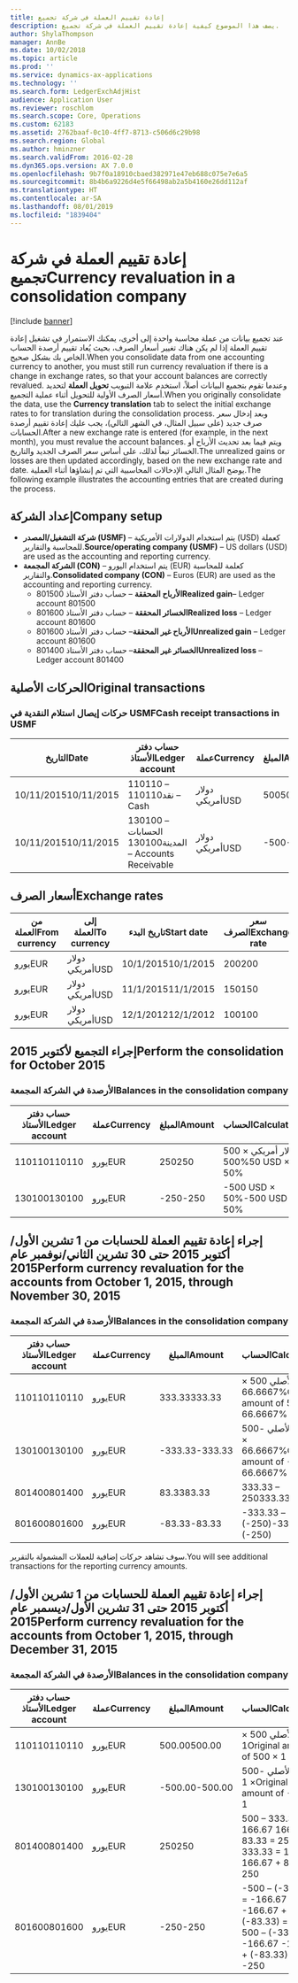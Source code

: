 ```yaml
---
title: إعادة تقييم العملة في شركة تجميع
description: يصف هذا الموضوع كيفية إعادة تقييم العملة في شركة تجميع.
author: ShylaThompson
manager: AnnBe
ms.date: 10/02/2018
ms.topic: article
ms.prod: ''
ms.service: dynamics-ax-applications
ms.technology: ''
ms.search.form: LedgerExchAdjHist
audience: Application User
ms.reviewer: roschlom
ms.search.scope: Core, Operations
ms.custom: 62183
ms.assetid: 2762baaf-0c10-4ff7-8713-c506d6c29b98
ms.search.region: Global
ms.author: hminzner
ms.search.validFrom: 2016-02-28
ms.dyn365.ops.version: AX 7.0.0
ms.openlocfilehash: 9b7f0a18910cbaed382971e47eb688c075e7e6a5
ms.sourcegitcommit: 8b4b6a9226d4e5f66498ab2a5b4160e26dd112af
ms.translationtype: HT
ms.contentlocale: ar-SA
ms.lasthandoff: 08/01/2019
ms.locfileid: "1839404"
---
```

# <a name="currency-revaluation-in-a-consolidation-company"></a><span data-ttu-id="0ce6d-103">إعادة تقييم العملة في شركة تجميع</span><span class="sxs-lookup"><span data-stu-id="0ce6d-103">Currency revaluation in a consolidation company</span></span>

[!include [banner](../includes/banner.md)]

<span data-ttu-id="0ce6d-104">عند تجميع بيانات من عملة محاسبة واحدة إلى أخرى، يمكنك الاستمرار في تشغيل إعادة تقييم العملة إذا لم يكن هناك تغيير أسعار الصرف، بحيث يُعاد تقييم أرصدة الحساب الخاص بك بشكل صحيح.</span><span class="sxs-lookup"><span data-stu-id="0ce6d-104">When you consolidate data from one accounting currency to another, you must still run currency revaluation if there is a change in exchange rates, so that your account balances  are correctly revalued.</span></span> <span data-ttu-id="0ce6d-105">وعندما تقوم بتجميع البيانات أصلاً، استخدم علامة التبويب **تحويل العملة** لتحديد أسعار الصرف الأولية للتحويل أثناء عملية التجميع.</span><span class="sxs-lookup"><span data-stu-id="0ce6d-105">When you originally consolidate the data, use the **Currency translation** tab to select the initial exchange rates to for translation during the consolidation process.</span></span> <span data-ttu-id="0ce6d-106">وبعد إدخال سعر صرف جديد (على سبيل المثال، في الشهر التالي)، يجب عليك إعادة تقييم أرصدة الحسابات.</span><span class="sxs-lookup"><span data-stu-id="0ce6d-106">After a new exchange rate is entered (for example, in the next month), you must revalue the account balances.</span></span> <span data-ttu-id="0ce6d-107">ويتم فيما بعد تحديث الأرباح أو الخسائر تبعاً لذلك، على أساس سعر الصرف الجديد والتاريخ.</span><span class="sxs-lookup"><span data-stu-id="0ce6d-107">The unrealized gains or losses are then updated accordingly, based on the new exchange rate and date.</span></span> <span data-ttu-id="0ce6d-108">يوضح المثال التالي الإدخالات المحاسبية التي تم إنشاؤها أثناء العملية.</span><span class="sxs-lookup"><span data-stu-id="0ce6d-108">The following example illustrates the accounting entries that are created during the process.</span></span>

## <a name="company-setup"></a><span data-ttu-id="0ce6d-109">إعداد الشركة</span><span class="sxs-lookup"><span data-stu-id="0ce6d-109">Company setup</span></span>
-   <span data-ttu-id="0ce6d-110">**شركة التشغيل/المصدر (USMF)** – يتم استخدام الدولارات الأمريكية (USD) كعملة للمحاسبة والتقارير.</span><span class="sxs-lookup"><span data-stu-id="0ce6d-110">**Source/operating company (USMF)** – US dollars (USD) are used as the accounting and reporting currency.</span></span>
-   <span data-ttu-id="0ce6d-111">**الشركة المجمعة (CON)** – يتم استخدام اليورو (EUR) كعلمة للمحاسبة والتقارير.</span><span class="sxs-lookup"><span data-stu-id="0ce6d-111">**Consolidated company (CON)** – Euros (EUR) are used as the accounting and reporting currency.</span></span>
    -   <span data-ttu-id="0ce6d-112">**الأرباح المحققة** – حساب دفتر الأستاذ 801500</span><span class="sxs-lookup"><span data-stu-id="0ce6d-112">**Realized gain**– Ledger account 801500</span></span>
    -   <span data-ttu-id="0ce6d-113">**الخسائر المحققة** – حساب دفتر الأستاذ 801600</span><span class="sxs-lookup"><span data-stu-id="0ce6d-113">**Realized loss** – Ledger account 801600</span></span>
    -   <span data-ttu-id="0ce6d-114">**الأرباح غير المحققة**– حساب دفتر الأستاذ 801600</span><span class="sxs-lookup"><span data-stu-id="0ce6d-114">**Unrealized gain** – Ledger account 801600</span></span>
    -   <span data-ttu-id="0ce6d-115">**الخسائر غير المحققة**– حساب دفتر الأستاذ 801400</span><span class="sxs-lookup"><span data-stu-id="0ce6d-115">**Unrealized loss** – Ledger account 801400</span></span>

## <a name="original-transactions"></a><span data-ttu-id="0ce6d-116">الحركات الأصلية</span><span class="sxs-lookup"><span data-stu-id="0ce6d-116">Original transactions</span></span>
### <a name="cash-receipt-transactions-in-usmf"></a><span data-ttu-id="0ce6d-117">حركات إيصال استلام النقدية في USMF</span><span class="sxs-lookup"><span data-stu-id="0ce6d-117">Cash receipt transactions in USMF</span></span>

| <span data-ttu-id="0ce6d-118">التاريخ</span><span class="sxs-lookup"><span data-stu-id="0ce6d-118">Date</span></span>       | <span data-ttu-id="0ce6d-119">حساب دفتر الأستاذ</span><span class="sxs-lookup"><span data-stu-id="0ce6d-119">Ledger account</span></span>               | <span data-ttu-id="0ce6d-120">عملة</span><span class="sxs-lookup"><span data-stu-id="0ce6d-120">Currency</span></span> | <span data-ttu-id="0ce6d-121">المبلغ</span><span class="sxs-lookup"><span data-stu-id="0ce6d-121">Amount</span></span> |
|------------|------------------------------|----------|--------|
| <span data-ttu-id="0ce6d-122">10/11/2015</span><span class="sxs-lookup"><span data-stu-id="0ce6d-122">10/11/2015</span></span> | <span data-ttu-id="0ce6d-123">110110 – نقد</span><span class="sxs-lookup"><span data-stu-id="0ce6d-123">110110 – Cash</span></span>                | <span data-ttu-id="0ce6d-124">دولار أمريكي</span><span class="sxs-lookup"><span data-stu-id="0ce6d-124">USD</span></span>      | <span data-ttu-id="0ce6d-125">500</span><span class="sxs-lookup"><span data-stu-id="0ce6d-125">500</span></span>    |
| <span data-ttu-id="0ce6d-126">10/11/2015</span><span class="sxs-lookup"><span data-stu-id="0ce6d-126">10/11/2015</span></span> | <span data-ttu-id="0ce6d-127">130100 – الحسابات المدينة</span><span class="sxs-lookup"><span data-stu-id="0ce6d-127">130100 – Accounts Receivable</span></span> | <span data-ttu-id="0ce6d-128">دولار أمريكي</span><span class="sxs-lookup"><span data-stu-id="0ce6d-128">USD</span></span>      | <span data-ttu-id="0ce6d-129">-500</span><span class="sxs-lookup"><span data-stu-id="0ce6d-129">-500</span></span>   |

## <a name="exchange-rates"></a><span data-ttu-id="0ce6d-130">أسعار الصرف</span><span class="sxs-lookup"><span data-stu-id="0ce6d-130">Exchange rates</span></span>

| <span data-ttu-id="0ce6d-131">من العملة</span><span class="sxs-lookup"><span data-stu-id="0ce6d-131">From currency</span></span> | <span data-ttu-id="0ce6d-132">إلى العملة</span><span class="sxs-lookup"><span data-stu-id="0ce6d-132">To currency</span></span> | <span data-ttu-id="0ce6d-133">تاريخ البدء</span><span class="sxs-lookup"><span data-stu-id="0ce6d-133">Start date</span></span> | <span data-ttu-id="0ce6d-134">سعر الصرف</span><span class="sxs-lookup"><span data-stu-id="0ce6d-134">Exchange rate</span></span> |
|---------------|-------------|------------|---------------|
| <span data-ttu-id="0ce6d-135">يورو</span><span class="sxs-lookup"><span data-stu-id="0ce6d-135">EUR</span></span>           | <span data-ttu-id="0ce6d-136">دولار أمريكي</span><span class="sxs-lookup"><span data-stu-id="0ce6d-136">USD</span></span>         | <span data-ttu-id="0ce6d-137">10/1/2015</span><span class="sxs-lookup"><span data-stu-id="0ce6d-137">10/1/2015</span></span>  | <span data-ttu-id="0ce6d-138">200</span><span class="sxs-lookup"><span data-stu-id="0ce6d-138">200</span></span>           |
| <span data-ttu-id="0ce6d-139">يورو</span><span class="sxs-lookup"><span data-stu-id="0ce6d-139">EUR</span></span>           | <span data-ttu-id="0ce6d-140">دولار أمريكي</span><span class="sxs-lookup"><span data-stu-id="0ce6d-140">USD</span></span>         | <span data-ttu-id="0ce6d-141">11/1/2015</span><span class="sxs-lookup"><span data-stu-id="0ce6d-141">11/1/2015</span></span>  | <span data-ttu-id="0ce6d-142">150</span><span class="sxs-lookup"><span data-stu-id="0ce6d-142">150</span></span>           |
| <span data-ttu-id="0ce6d-143">يورو</span><span class="sxs-lookup"><span data-stu-id="0ce6d-143">EUR</span></span>           | <span data-ttu-id="0ce6d-144">دولار أمريكي</span><span class="sxs-lookup"><span data-stu-id="0ce6d-144">USD</span></span>         | <span data-ttu-id="0ce6d-145">12/1/2012</span><span class="sxs-lookup"><span data-stu-id="0ce6d-145">12/1/2012</span></span>  | <span data-ttu-id="0ce6d-146">100</span><span class="sxs-lookup"><span data-stu-id="0ce6d-146">100</span></span>           |

## <a name="perform-the-consolidation-for-october-2015"></a><span data-ttu-id="0ce6d-147">إجراء التجميع لأكتوبر 2015</span><span class="sxs-lookup"><span data-stu-id="0ce6d-147">Perform the consolidation for October 2015</span></span>
### <a name="balances-in-the-consolidation-company"></a><span data-ttu-id="0ce6d-148">الأرصدة في الشركة المجمعة</span><span class="sxs-lookup"><span data-stu-id="0ce6d-148">Balances in the consolidation company</span></span>

| <span data-ttu-id="0ce6d-149">حساب دفتر الأستاذ</span><span class="sxs-lookup"><span data-stu-id="0ce6d-149">Ledger account</span></span> | <span data-ttu-id="0ce6d-150">عملة</span><span class="sxs-lookup"><span data-stu-id="0ce6d-150">Currency</span></span> | <span data-ttu-id="0ce6d-151">المبلغ</span><span class="sxs-lookup"><span data-stu-id="0ce6d-151">Amount</span></span> | <span data-ttu-id="0ce6d-152">الحساب</span><span class="sxs-lookup"><span data-stu-id="0ce6d-152">Calculation</span></span>    |
|----------------|----------|--------|----------------|
| <span data-ttu-id="0ce6d-153">110110</span><span class="sxs-lookup"><span data-stu-id="0ce6d-153">110110</span></span>         | <span data-ttu-id="0ce6d-154">يورو</span><span class="sxs-lookup"><span data-stu-id="0ce6d-154">EUR</span></span>      | <span data-ttu-id="0ce6d-155">250</span><span class="sxs-lookup"><span data-stu-id="0ce6d-155">250</span></span>    | <span data-ttu-id="0ce6d-156">500 دولار أمريكي × 50%</span><span class="sxs-lookup"><span data-stu-id="0ce6d-156">500 USD × 50%</span></span>  |
| <span data-ttu-id="0ce6d-157">130100</span><span class="sxs-lookup"><span data-stu-id="0ce6d-157">130100</span></span>         | <span data-ttu-id="0ce6d-158">يورو</span><span class="sxs-lookup"><span data-stu-id="0ce6d-158">EUR</span></span>      | <span data-ttu-id="0ce6d-159">-250</span><span class="sxs-lookup"><span data-stu-id="0ce6d-159">-250</span></span>   | <span data-ttu-id="0ce6d-160">-500 USD × 50%</span><span class="sxs-lookup"><span data-stu-id="0ce6d-160">-500 USD × 50%</span></span> |

## <a name="perform-currency-revaluation-for-the-accounts-from-october-1-2015-through-november-30-2015"></a><span data-ttu-id="0ce6d-161">إجراء إعادة تقييم العملة للحسابات من 1 تشرين الأول/أكتوبر 2015 حتى 30 تشرين الثاني/نوفمبر عام 2015</span><span class="sxs-lookup"><span data-stu-id="0ce6d-161">Perform currency revaluation for the accounts from October 1, 2015, through November 30, 2015</span></span>
### <a name="balances-in-the-consolidation-company"></a><span data-ttu-id="0ce6d-162">الأرصدة في الشركة المجمعة</span><span class="sxs-lookup"><span data-stu-id="0ce6d-162">Balances in the consolidation company</span></span>

| <span data-ttu-id="0ce6d-163">حساب دفتر الأستاذ</span><span class="sxs-lookup"><span data-stu-id="0ce6d-163">Ledger account</span></span> | <span data-ttu-id="0ce6d-164">عملة</span><span class="sxs-lookup"><span data-stu-id="0ce6d-164">Currency</span></span> | <span data-ttu-id="0ce6d-165">المبلغ</span><span class="sxs-lookup"><span data-stu-id="0ce6d-165">Amount</span></span>  | <span data-ttu-id="0ce6d-166">الحساب</span><span class="sxs-lookup"><span data-stu-id="0ce6d-166">Calculation</span></span>                        |
|----------------|----------|---------|------------------------------------|
| <span data-ttu-id="0ce6d-167">110110</span><span class="sxs-lookup"><span data-stu-id="0ce6d-167">110110</span></span>         | <span data-ttu-id="0ce6d-168">يورو</span><span class="sxs-lookup"><span data-stu-id="0ce6d-168">EUR</span></span>      | <span data-ttu-id="0ce6d-169">333.33</span><span class="sxs-lookup"><span data-stu-id="0ce6d-169">333.33</span></span>  | <span data-ttu-id="0ce6d-170">المبلغ الأصلي 500 × 66.6667%</span><span class="sxs-lookup"><span data-stu-id="0ce6d-170">Original amount of 500 × 66.6667%</span></span>  |
| <span data-ttu-id="0ce6d-171">130100</span><span class="sxs-lookup"><span data-stu-id="0ce6d-171">130100</span></span>         | <span data-ttu-id="0ce6d-172">يورو</span><span class="sxs-lookup"><span data-stu-id="0ce6d-172">EUR</span></span>      | <span data-ttu-id="0ce6d-173">-333.33</span><span class="sxs-lookup"><span data-stu-id="0ce6d-173">-333.33</span></span> | <span data-ttu-id="0ce6d-174">المبلغ الأصلي -500 × 66.6667%</span><span class="sxs-lookup"><span data-stu-id="0ce6d-174">Original amount of -500 × 66.6667%</span></span> |
| <span data-ttu-id="0ce6d-175">801400</span><span class="sxs-lookup"><span data-stu-id="0ce6d-175">801400</span></span>         | <span data-ttu-id="0ce6d-176">يورو</span><span class="sxs-lookup"><span data-stu-id="0ce6d-176">EUR</span></span>      | <span data-ttu-id="0ce6d-177">83.33</span><span class="sxs-lookup"><span data-stu-id="0ce6d-177">83.33</span></span>   | <span data-ttu-id="0ce6d-178">333.33 – 250</span><span class="sxs-lookup"><span data-stu-id="0ce6d-178">333.33 – 250</span></span>                       |
| <span data-ttu-id="0ce6d-179">801600</span><span class="sxs-lookup"><span data-stu-id="0ce6d-179">801600</span></span>         | <span data-ttu-id="0ce6d-180">يورو</span><span class="sxs-lookup"><span data-stu-id="0ce6d-180">EUR</span></span>      | <span data-ttu-id="0ce6d-181">-83.33</span><span class="sxs-lookup"><span data-stu-id="0ce6d-181">-83.33</span></span>  | <span data-ttu-id="0ce6d-182">-333.33 – (-250)</span><span class="sxs-lookup"><span data-stu-id="0ce6d-182">-333.33 – (-250)</span></span>                   |

<span data-ttu-id="0ce6d-183">سوف تشاهد حركات إضافية للعملات المشمولة بالتقرير.</span><span class="sxs-lookup"><span data-stu-id="0ce6d-183">You will see additional transactions for the reporting currency amounts.</span></span>

## <a name="perform-currency-revaluation-for-the-accounts-from-october-1-2015-through-december-31-2015"></a><span data-ttu-id="0ce6d-184">إجراء إعادة تقييم العملة للحسابات من 1 تشرين الأول/أكتوبر 2015 حتى 31 تشرين الأول/ديسمبر عام 2015</span><span class="sxs-lookup"><span data-stu-id="0ce6d-184">Perform currency revaluation for the accounts from October 1, 2015, through December 31, 2015</span></span>
### <a name="balances-in-the-consolidation-company"></a><span data-ttu-id="0ce6d-185">الأرصدة في الشركة المجمعة</span><span class="sxs-lookup"><span data-stu-id="0ce6d-185">Balances in the consolidation company</span></span>

| <span data-ttu-id="0ce6d-186">حساب دفتر الأستاذ</span><span class="sxs-lookup"><span data-stu-id="0ce6d-186">Ledger account</span></span> | <span data-ttu-id="0ce6d-187">عملة</span><span class="sxs-lookup"><span data-stu-id="0ce6d-187">Currency</span></span> | <span data-ttu-id="0ce6d-188">المبلغ</span><span class="sxs-lookup"><span data-stu-id="0ce6d-188">Amount</span></span>  | <span data-ttu-id="0ce6d-189">الحساب</span><span class="sxs-lookup"><span data-stu-id="0ce6d-189">Calculation</span></span>                                          |
|----------------|----------|---------|------------------------------------------------------|
| <span data-ttu-id="0ce6d-190">110110</span><span class="sxs-lookup"><span data-stu-id="0ce6d-190">110110</span></span>         | <span data-ttu-id="0ce6d-191">يورو</span><span class="sxs-lookup"><span data-stu-id="0ce6d-191">EUR</span></span>      | <span data-ttu-id="0ce6d-192">500.00</span><span class="sxs-lookup"><span data-stu-id="0ce6d-192">500.00</span></span>  | <span data-ttu-id="0ce6d-193">المبلغ الأصلي 500 × 1</span><span class="sxs-lookup"><span data-stu-id="0ce6d-193">Original amount of 500 × 1</span></span>                           |
| <span data-ttu-id="0ce6d-194">130100</span><span class="sxs-lookup"><span data-stu-id="0ce6d-194">130100</span></span>         | <span data-ttu-id="0ce6d-195">يورو</span><span class="sxs-lookup"><span data-stu-id="0ce6d-195">EUR</span></span>      | <span data-ttu-id="0ce6d-196">-500.00</span><span class="sxs-lookup"><span data-stu-id="0ce6d-196">-500.00</span></span> | <span data-ttu-id="0ce6d-197">المبلغ الأصلي -500 × 1</span><span class="sxs-lookup"><span data-stu-id="0ce6d-197">Original amount of -500 × 1</span></span>                          |
| <span data-ttu-id="0ce6d-198">801400</span><span class="sxs-lookup"><span data-stu-id="0ce6d-198">801400</span></span>         | <span data-ttu-id="0ce6d-199">يورو</span><span class="sxs-lookup"><span data-stu-id="0ce6d-199">EUR</span></span>      | <span data-ttu-id="0ce6d-200">250</span><span class="sxs-lookup"><span data-stu-id="0ce6d-200">250</span></span>     | <span data-ttu-id="0ce6d-201">500 – 333.33 = 166.67 166.67 + 83.33 = 250</span><span class="sxs-lookup"><span data-stu-id="0ce6d-201">500 – 333.33 = 166.67 166.67 + 83.33 = 250</span></span>           |
| <span data-ttu-id="0ce6d-202">801600</span><span class="sxs-lookup"><span data-stu-id="0ce6d-202">801600</span></span>         | <span data-ttu-id="0ce6d-203">يورو</span><span class="sxs-lookup"><span data-stu-id="0ce6d-203">EUR</span></span>      | <span data-ttu-id="0ce6d-204">-250</span><span class="sxs-lookup"><span data-stu-id="0ce6d-204">-250</span></span>    | <span data-ttu-id="0ce6d-205">-500 – (-333.33) = -166.67 -166.67 + (-83.33) = -250</span><span class="sxs-lookup"><span data-stu-id="0ce6d-205">-500 – (-333.33) = -166.67 -166.67 + (-83.33) = -250</span></span> |






